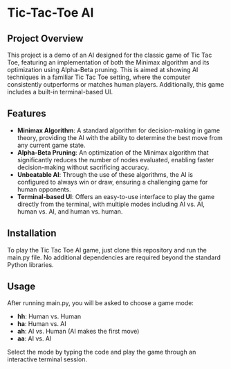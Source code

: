 # Tic-Tac-Toe AI

## Project Overview
This project is a demo of an AI designed for the classic game of Tic Tac Toe, featuring an implementation of both the Minimax algorithm and its optimization using Alpha-Beta pruning. This is aimed at showing AI techniques in a familiar Tic Tac Toe setting, where the computer consistently outperforms or matches human players. Additionally, this game includes a built-in terminal-based UI.

## Features
- **Minimax Algorithm**: A standard algorithm for decision-making in game theory, providing the AI with the ability to determine the best move from any current game state.
- **Alpha-Beta Pruning**: An optimization of the Minimax algorithm that significantly reduces the number of nodes evaluated, enabling faster decision-making without sacrificing accuracy.
- **Unbeatable AI**: Through the use of these algorithms, the AI is configured to always win or draw, ensuring a challenging game for human opponents.
- **Terminal-based UI**: Offers an easy-to-use interface to play the game directly from the terminal, with multiple modes including AI vs. AI, human vs. AI, and human vs. human.

## Installation
To play the Tic Tac Toe AI game, just clone this repository and run the main.py file. No additional dependencies are required beyond the standard Python libraries.

## Usage
After running main.py, you will be asked to choose a game mode:

- **hh**: Human vs. Human
- **ha**: Human vs. AI
- **ah**: AI vs. Human (AI makes the first move)
- **aa**: AI vs. AI

Select the mode by typing the code and play the game through an interactive terminal session.
